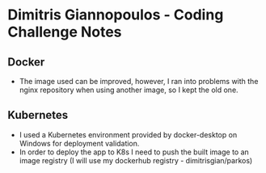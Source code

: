 # Dimitris Giannopoulos - Coding Challenge Notes

## Docker
* The image used can be improved, however, I ran into problems with the nginx repository when using another image, so I kept the old one.

## Kubernetes
* I used a Kubernetes environment provided by docker-desktop on Windows for deployment validation.
* In order to deploy the app to K8s I need to push the built image to an image registry (I will use my dockerhub registry - dimitrisgian/parkos)
